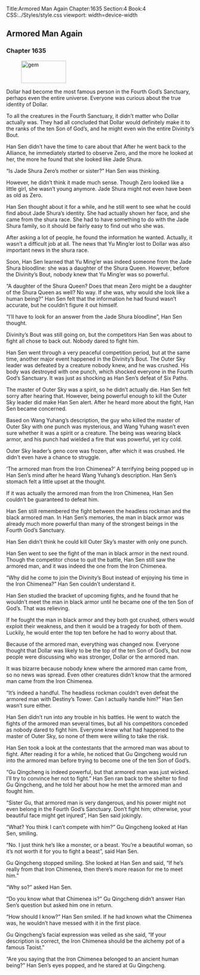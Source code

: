 Title:Armored Man Again 
Chapter:1635 
Section:4 
Book:4 
CSS:../Styles/style.css 
viewport: width=device-width
  
## Armored Man Again
### Chapter 1635 
<figure>
	<img src="../Images/gem.gif" alt="gem" id="gem" width="120" height="60" />
</figure>
  

  
  Dollar had become the most famous person in the Fourth God’s Sanctuary, perhaps even the entire universe. Everyone was curious about the true identity of Dollar.

To all the creatures in the Fourth Sanctuary, it didn’t matter who Dollar actually was. They had all concluded that Dollar would definitely make it to the ranks of the ten Son of God’s, and he might even win the entire Divinity’s Bout.

Han Sen didn’t have the time to care about that After he went back to the Alliance, he immediately started to observe Zero, and the more he looked at her, the more he found that she looked like Jade Shura.

“Is Jade Shura Zero’s mother or sister?” Han Sen was thinking.

However, he didn’t think it made much sense. Though Zero looked like a little girl, she wasn’t young anymore. Jade Shura might not even have been as old as Zero.

Han Sen thought about it for a while, and he still went to see what he could find about Jade Shura’s identity. She had actually shown her face, and she came from the shura race. She had to have something to do with the Jade Shura family, so it should be fairly easy to find out who she was.

After asking a lot of people, he found the information he wanted. Actually, it wasn’t a difficult job at all. The news that Yu Ming’er lost to Dollar was also important news in the shura race.

Soon, Han Sen learned that Yu Ming’er was indeed someone from the Jade Shura bloodline: she was a daughter of the Shura Queen. However, before the Divinity’s Bout, nobody knew that Yu Ming’er was so powerful.

“A daughter of the Shura Queen? Does that mean Zero might be a daughter of the Shura Queen as well? No way. If she was, why would she look like a human being?” Han Sen felt that the information he had found wasn’t accurate, but he couldn’t figure it out himself.

“I’ll have to look for an answer from the Jade Shura bloodline”, Han Sen thought.



Divinity’s Bout was still going on, but the competitors Han Sen was about to fight all chose to back out. Nobody dared to fight him.

Han Sen went through a very peaceful competition period, but at the same time, another major event happened in the Divinity’s Bout. The Outer Sky leader was defeated by a creature nobody knew, and he was crushed. His body was destroyed with one punch, which shocked everyone in the Fourth God’s Sanctuary. It was just as shocking as Han Sen’s defeat of Six Paths.

The master of Outer Sky was a spirit, so he didn’t actually die. Han Sen felt sorry after hearing that. However, being powerful enough to kill the Outer Sky leader did make Han Sen alert. After he heard more about the fight, Han Sen became concerned.

Based on Wang Yuhang’s description, the guy who killed the master of Outer Sky with one punch was mysterious, and Wang Yuhang wasn’t even sure whether it was a spirit or a creature. The being was wearing black armor, and his punch had wielded a fire that was powerful, yet icy cold.

Outer Sky leader’s geno core was frozen, after which it was crushed. He didn’t even have a chance to struggle.

‘The armored man from the Iron Chimenea?’ A terrifying being popped up in Han Sen’s mind after he heard Wang Yuhang’s description. Han Sen’s stomach felt a little upset at the thought.

If it was actually the armored man from the Iron Chimenea, Han Sen couldn’t be guaranteed to defeat him.

Han Sen still remembered the fight between the headless rockman and the black armored man. In Han Sen’s memories, the man in black armor was already much more powerful than many of the strongest beings in the Fourth God’s Sanctuary.

Han Sen didn’t think he could kill Outer Sky’s master with only one punch.

Han Sen went to see the fight of the man in black armor in the next round. Though the competitor chose to quit the battle, Han Sen still saw the armored man, and it was indeed the one from the Iron Chimenea.

“Why did he come to join the Divinity’s Bout instead of enjoying his time in the Iron Chimenea?” Han Sen couldn’t understand it.

Han Sen studied the bracket of upcoming fights, and he found that he wouldn’t meet the man in black armor until he became one of the ten Son of God’s. That was relieving.

If he fought the man in black armor and they both got crushed, others would exploit their weakness, and then it would be a tragedy for both of them. Luckily, he would enter the top ten before he had to worry about that.

Because of the armored man, everything was changed now. Everyone thought that Dollar was likely to be the top of the ten Son of God’s, but now people were discussing who was stronger, Dollar or the armored man.

It was bizarre because nobody knew where the armored man came from, so no news was spread. Even other creatures didn’t know that the armored man came from the Iron Chimenea.

“It’s indeed a handful. The headless rockman couldn’t even defeat the armored man with Destiny’s Tower. Can I actually handle him?” Han Sen wasn’t sure either.

Han Sen didn’t run into any trouble in his battles. He went to watch the fights of the armored man several times, but all his competitors conceded as nobody dared to fight him. Everyone knew what had happened to the master of Outer Sky, so none of them were willing to take the risk.



Han Sen took a look at the contestants that the armored man was about to fight. After reading it for a while, he noticed that Gu Qingcheng would run into the armored man before trying to become one of the ten Son of God’s.

“Gu Qingcheng is indeed powerful, but that armored man was just wicked. I’ll try to convince her not to fight.” Han Sen ran back to the shelter to find Gu Qingcheng, and he told her about how he met the armored man and fought him.

“Sister Gu, that armored man is very dangerous, and his power might not even belong in the Fourth God’s Sanctuary. Don’t fight him; otherwise, your beautiful face might get injured”, Han Sen said jokingly.

“What? You think I can’t compete with him?” Gu Qingcheng looked at Han Sen, smiling.

“No. I just think he’s like a monster, or a beast. You’re a beautiful woman, so it’s not worth it for you to fight a beast”, said Han Sen.

Gu Qingcheng stopped smiling. She looked at Han Sen and said, “If he’s really from that Iron Chimenea, then there’s more reason for me to meet him.”

“Why so?” asked Han Sen.

“Do you know what that Chimenea is?” Gu Qingcheng didn’t answer Han Sen’s question but asked him one in return.

“How should I know?” Han Sen smiled. If he had known what the Chimenea was, he wouldn’t have messed with it in the first place.

Gu Qingcheng’s facial expression was veiled as she said, “If your description is correct, the Iron Chimenea should be the alchemy pot of a famous Taoist.”

“Are you saying that the Iron Chimenea belonged to an ancient human being?” Han Sen’s eyes popped, and he stared at Gu Qingcheng.

